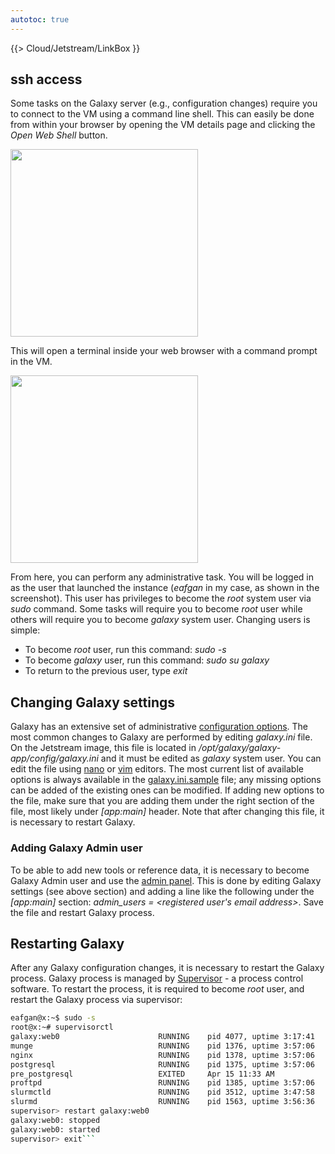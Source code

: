 ```yaml
---
autotoc: true
---
```

{{> Cloud/Jetstream/LinkBox }}

<div class='right'></div>

## ssh access

Some tasks on the Galaxy server (e.g., configuration changes) require you to connect to the VM using a command line shell. This can easily be done from within your browser by opening the VM details page and clicking the *Open Web Shell* button. 

<img src="http://i.imgur.com/xYtIYoR.png" alt="" width=300 />

This will open a terminal inside your web browser with a command prompt in the VM.

<img src="http://i.imgur.com/0avr6go.png" alt="" width=300 />

From here, you can perform any administrative task. You will be logged in as the user that launched the instance (*eafgan* in my case, as shown in the screenshot). This user has privileges to become the *root* system user via *sudo* command. Some tasks will require you to become *root* user while others will require you to become *galaxy* system user. Changing users is simple:

* To become *root* user, run this command: *sudo -s*
* To become *galaxy* user, run this command: *sudo su galaxy*
* To return to the previous user, type *exit*

## Changing Galaxy settings

Galaxy has an extensive set of administrative [configuration options](/src/admin/index.md). The most common changes to Galaxy are performed by editing *galaxy.ini* file. On the Jetstream image, this file is located in */opt/galaxy/galaxy-app/config/galaxy.ini* and it must be edited as *galaxy* system user. You can edit the file using [nano](http://www.howtogeek.com/howto/42980/the-beginners-guide-to-nano-the-linux-command-line-text-editor/) or [vim](https://www.linux.com/learn/vim-101-beginners-guide-vim) editors. The most current list of available options is always available in the [galaxy.ini.sample](https://github.com/galaxyproject/galaxy/blob/dev/config/galaxy.ini.sample) file; any missing options can be added of the existing ones can be modified. If adding new options to the file, make sure that you are adding them under the right section of the file, most likely under *[app:main]* header. Note that after changing this file, it is necessary to restart Galaxy.

### Adding Galaxy Admin user

To be able to add new tools or reference data, it is necessary to become Galaxy Admin user and use the [admin panel](/src/admin/index.md). This is done by editing Galaxy settings (see above section) and adding a line like the following under the *[app:main]* section: *admin_users = <registered user's email address>*. Save the file and restart Galaxy process.

## Restarting Galaxy

After any Galaxy configuration changes, it is necessary to restart the Galaxy process. Galaxy process is managed by [Supervisor](http://supervisord.org/index.html) - a process control software. To restart the process, it is required to become *root* user, and restart the Galaxy process via supervisor:

```bash
eafgan@x:~$ sudo -s
root@x:~# supervisorctl
galaxy:web0                      RUNNING    pid 4077, uptime 3:17:41
munge                            RUNNING    pid 1376, uptime 3:57:06
nginx                            RUNNING    pid 1378, uptime 3:57:06
postgresql                       RUNNING    pid 1375, uptime 3:57:06
pre_postgresql                   EXITED     Apr 15 11:33 AM
proftpd                          RUNNING    pid 1385, uptime 3:57:06
slurmctld                        RUNNING    pid 3512, uptime 3:47:58
slurmd                           RUNNING    pid 1563, uptime 3:56:36
supervisor> restart galaxy:web0
galaxy:web0: stopped
galaxy:web0: started
supervisor> exit```

